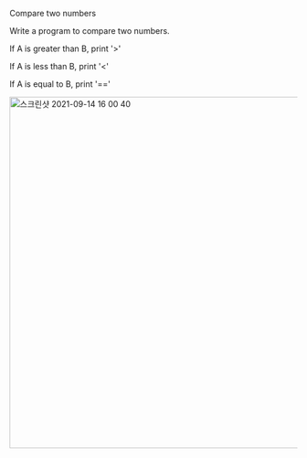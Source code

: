 Compare two numbers

Write a program to compare two numbers.

If A is greater than B, print '>'

If A is less than B, print '<'

If A is equal to B, print '=='


<img width="615" alt="스크린샷 2021-09-14 16 00 40" src="https://user-images.githubusercontent.com/80348069/133272604-f181c246-fd7d-4c9b-b432-adb08f7d7fa1.png">
